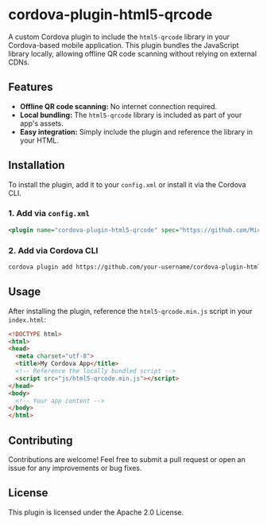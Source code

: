 # cordova-plugin-html5-qrcode

A custom Cordova plugin to include the `html5-qrcode` library in your Cordova-based mobile application. This plugin bundles the JavaScript library locally, allowing offline QR code scanning without relying on external CDNs.

## Features

- **Offline QR code scanning:** No internet connection required.
- **Local bundling:** The `html5-qrcode` library is included as part of your app's assets.
- **Easy integration:** Simply include the plugin and reference the library in your HTML.

## Installation

To install the plugin, add it to your `config.xml` or install it via the Cordova CLI.

### 1. Add via `config.xml`

```xml
<plugin name="cordova-plugin-html5-qrcode" spec="https://github.com/Michae1Weiss/cordova-plugin-html5-qrcode.git" />
```

### 2. Add via Cordova CLI

```bash
cordova plugin add https://github.com/your-username/cordova-plugin-html5-qrcode.git
```

## Usage

After installing the plugin, reference the `html5-qrcode.min.js` script in your `index.html`:

```html
<!DOCTYPE html>
<html>
<head>
  <meta charset="utf-8">
  <title>My Cordova App</title>
  <!-- Reference the locally bundled script -->
  <script src="js/html5-qrcode.min.js"></script>
</head>
<body>
  <!-- Your app content -->
</body>
</html>
```

## Contributing

Contributions are welcome! Feel free to submit a pull request or open an issue for any improvements or bug fixes.

## License

This plugin is licensed under the Apache 2.0 License.